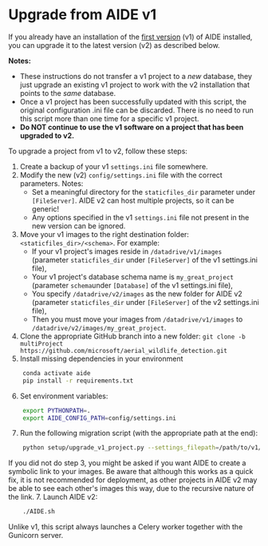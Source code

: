 # Upgrade from AIDE v1

If you already have an installation of the [first version](https://github.com/microsoft/aerial_wildlife_detection) (v1) of AIDE installed, you can upgrade it to the latest version (v2) as described below.

**Notes:**
* These instructions do not transfer a v1 project to a _new_ database, they just upgrade an existing v1 project to work with the v2 installation that points to the _same_ database.
* Once a v1 project has been successfully updated with this script, the original configuration .ini file can be discarded. There is no need to run this script more than one time for a specific v1 project.
* **Do NOT continue to use the v1 software on a project that has been upgraded to v2.**


To upgrade a project from v1 to v2, follow these steps:
1. Create a backup of your v1 `settings.ini` file somewhere.
2. Modify the new (v2) `config/settings.ini` file with the correct parameters.
   Notes:
    * Set a meaningful directory for the `staticfiles_dir` parameter under `[FileServer]`. AIDE v2 can host multiple projects, so it can be generic!
    * Any options specified in the v1 `settings.ini` file not present in the new version can be ignored. 
3. Move your v1 images to the right destination folder: `<staticfiles_dir>/<schema>`.
   For example:
    * If your v1 project's images reside in `/datadrive/v1/images` (parameter `staticfiles_dir` under `[FileServer]` of the v1 settings.ini file),
    * Your v1 project's database schema name is `my_great_project` (parameter `schema`under `[Database]` of the v1 settings.ini file),
    * You specify `/datadrive/v2/images` as the new folder for AIDE v2 (parameter `staticfiles_dir` under `[FileServer]` of the v2 settings.ini file),
    * Then you must move your images from `/datadrive/v1/images` to `/datadrive/v2/images/my_great_project`.
4. Clone the appropriate GitHub branch into a new folder:
`git clone -b multiProject https://github.com/microsoft/aerial_wildlife_detection.git`
5. Install missing dependencies in your environment
```bash
    conda activate aide
    pip install -r requirements.txt
```
6. Set environment variables:
```bash
    export PYTHONPATH=.
    export AIDE_CONFIG_PATH=config/settings.ini
```
7. Run the following migration script (with the appropriate path at the end):
```bash
    python setup/upgrade_v1_project.py --settings_filepath=/path/to/v1/settings.ini
```
If you did not do step 3, you might be asked if you want AIDE to create a symbolic link to your images. Be aware that although this works as a quick fix, it is not recommended for deployment, as other projects in AIDE v2 may be able to see each other's images this way, due to the recursive nature of the link.
7. Launch AIDE v2:
```bash
    ./AIDE.sh
```
Unlike v1, this script always launches a Celery worker together with the Gunicorn server.